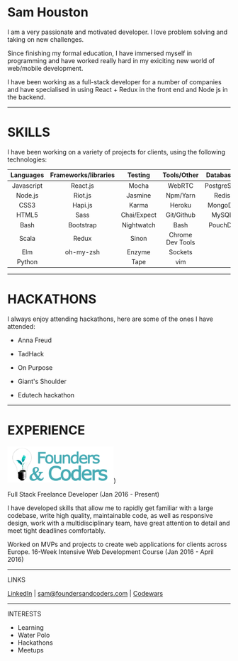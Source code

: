 
# Sam Houston
I am a very passionate and motivated developer. I love problem solving and taking on new challenges.

Since finishing my formal education, I have immersed myself in programming and have worked really hard in my exiciting new world of web/mobile development.

I have been working as a full-stack developer for a number of companies and have specialised in using React + Redux in the front end and Node js in the backend.


*****************************************************
# SKILLS

I have been working on a variety of projects for clients, using the following technologies:


|Languages   |Frameworks/libraries   |Testing      | Tools/Other      |Databases  |
|:----------:|:---------------------:|:-----------:|:----------------:|:---------:|
|Javascript  | React.js              |Mocha        |WebRTC            |PostgreSQL  
|Node.js     | Riot.js               |Jasmine      |Npm/Yarn          |Redis
|CSS3        | Hapi.js               |Karma        |Heroku            |MongoDB
|HTML5       | Sass                  |Chai/Expect  |Git/Github        |MySQL
|Bash        | Bootstrap             |Nightwatch   |Bash              |PouchDB
|Scala       | Redux                 |Sinon        |Chrome Dev Tools  |
|Elm         | oh-my-zsh             |Enzyme       |Sockets           |
|Python      |                       |Tape         |vim

****************************************************************************
# HACKATHONS

I always enjoy attending hackathons, here are some of the ones I have attended:

* Anna Freud

* TadHack

* On Purpose

* Giant's Shoulder

* Edutech hackathon

************************************************************************
# EXPERIENCE

[<img src="https://github.com/Neats29/CV/blob/master/experience/fac.png" width="240">](http://www.foundersandcoders.com/))

Full Stack Freelance Developer (Jan 2016 - Present)

I have developed skills that allow me to rapidly get familiar with a large codebase, write high quality, maintainable code, as well as responsive design, work with a multidisciplinary team, have great attention to detail and meet tight deadlines comfortably.

Worked on MVPs and projects to create web applications for clients across Europe.
16-Week Intensive Web Development Course (Jan 2016 - April 2016)

*********************************************

LINKS

[LinkedIn](https://www.linkedin.com/in/sam-houston-b8282b109?trk=nav_responsive_tab_profile_pic) | <sam@foundersandcoders.com> | [Codewars](http://www.codewars.com/users/shouston3)

******************************************************************
INTERESTS

* Learning
* Water Polo
* Hackathons
* Meetups
